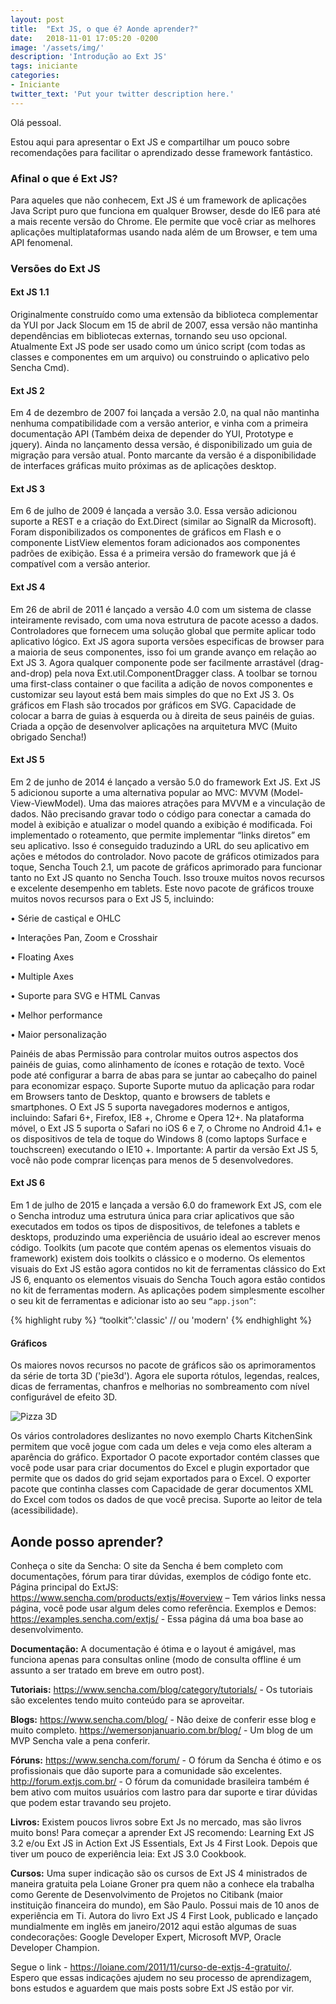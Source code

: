 ```yaml
---
layout: post
title:  "Ext JS, o que é? Aonde aprender?"
date:   2018-11-01 17:05:20 -0200
image: '/assets/img/'
description: 'Introdução ao Ext JS'
tags: iniciante
categories:
- Iniciante
twitter_text: 'Put your twitter description here.'
---
```


Olá pessoal.

Estou aqui para apresentar o Ext JS e compartilhar um pouco sobre recomendações para facilitar o aprendizado desse framework fantástico.

### **Afinal o que é Ext JS?**

Para aqueles que não conhecem, Ext JS é um framework de aplicações Java Script puro que funciona em qualquer Browser, desde do IE6 para até a mais recente versão do Chrome. 
Ele permite que você criar as melhores aplicações multiplataformas usando nada além de um Browser, e tem uma API fenomenal.

### **Versões do Ext JS**

#### **Ext JS 1.1**
Originalmente construído como uma extensão da biblioteca complementar da YUI por Jack Slocum em 15 de abril de 2007, essa versão não mantinha dependências em bibliotecas externas, tornando seu uso opcional.
Atualmente Ext JS pode ser usado como um único script (com todas as classes e componentes em um arquivo) ou construindo o aplicativo pelo Sencha Cmd).

#### **Ext JS 2**

Em 4 de dezembro de 2007 foi lançada a versão 2.0, na qual não mantinha nenhuma compatibilidade com a versão anterior, e vinha com a primeira documentação API (Também deixa de depender do YUI, Prototype e jquery).
Ainda no lançamento dessa versão, é disponibilizado um guia de migração para versão atual.
Ponto marcante da versão é a disponibilidade de interfaces gráficas muito próximas as de aplicações desktop.

#### **Ext JS 3**

Em 6 de julho de 2009 é lançada a versão 3.0. Essa versão adicionou suporte a REST e a criação do Ext.Direct (similar ao SignalR da Microsoft).
Foram disponibilizados os componentes de gráficos em Flash e o componente ListView elementos foram adicionados aos componentes padrões de exibição.
Essa é a primeira versão do framework que já é compatível com a versão anterior.
#### **Ext JS 4**
Em 26 de abril de 2011 é lançado a versão 4.0 com um sistema de classe inteiramente revisado, com uma nova estrutura de pacote acesso a dados.
Controladores que fornecem uma solução global que permite aplicar todo aplicativo lógico.
Ext JS agora suporta versões especificas de browser para a maioria de seus componentes, isso foi um grande avanço em relação ao Ext JS 3.
Agora qualquer componente pode ser facilmente arrastável (drag-and-drop) pela nova Ext.util.ComponentDragger class.
A toolbar se tornou uma first-class container o que facilita a adição de novos componentes e customizar seu layout está bem mais simples do que no Ext JS 3.
Os gráficos em Flash são trocados por gráficos em SVG.
Capacidade de colocar a barra de guias à esquerda ou à direita de seus painéis de guias.
Criada a opção de desenvolver aplicações na arquitetura MVC (Muito obrigado Sencha!)
#### **Ext JS 5**
Em 2 de junho de 2014 é lançado a versão 5.0 do framework Ext JS.
Ext JS 5 adicionou suporte a uma alternativa popular ao MVC: MVVM (Model-View-ViewModel). Uma das maiores atrações para MVVM e a vinculação de dados. Não precisando gravar todo o código para conectar a camada do model à exibição e atualizar o model quando a exibição é modificada. 
Foi implementado o roteamento, que permite implementar “links diretos” em seu aplicativo. Isso é conseguido traduzindo a URL do seu aplicativo em ações e métodos do controlador.
Novo pacote de gráficos otimizados para toque, Sencha Touch 2.1, um pacote de gráficos aprimorado para funcionar tanto no Ext JS quanto no Sencha Touch. Isso trouxe muitos novos recursos e excelente desempenho em tablets.
Este novo pacote de gráficos trouxe muitos novos recursos para o Ext JS 5, incluindo:

•	Série de castiçal e OHLC

•	Interações Pan, Zoom e Crosshair

•	Floating Axes

•	Multiple Axes

•	Suporte para SVG e HTML Canvas

•	Melhor performance

•	Maior personalização

Painéis de abas
Permissão para controlar muitos outros aspectos dos painéis de guias, como alinhamento de ícones e rotação de texto. Você pode até configurar a barra de abas para se juntar ao cabeçalho do painel para economizar espaço.
Suporte
Suporte mutuo da aplicação para rodar em Browsers tanto de Desktop, quanto e browsers de tablets e smartphones. 
O Ext JS 5 suporta navegadores modernos e antigos, incluindo: Safari 6+, Firefox, IE8 +, Chrome e Opera 12+. Na plataforma móvel, o Ext JS 5 suporta o Safari no iOS 6 e 7, o Chrome no Android 4.1+ e os dispositivos de tela de toque do Windows 8 (como laptops Surface e touchscreen) executando o IE10 +.
Importante: A partir da versão Ext JS 5, você não pode comprar licenças para menos de 5 desenvolvedores.

#### **Ext JS 6**
Em 1 de julho de 2015 e lançada a versão 6.0 do framework Ext JS, com ele o Sencha introduz uma estrutura única para criar aplicativos que são executados em todos os tipos de dispositivos, de telefones a tablets e desktops, produzindo uma experiência de usuário ideal ao escrever menos código.
Toolkits (um pacote que contém apenas os elementos visuais do framework) existem dois toolkits o clássico e o moderno.
Os elementos visuais do Ext JS estão agora contidos no kit de ferramentas clássico do Ext JS 6, enquanto os elementos visuais do Sencha Touch agora estão contidos no kit de ferramentas modern.
As aplicações podem simplesmente escolher o seu kit de ferramentas e adicionar isto ao seu <code>“app.json”</code>:


{% highlight ruby %}
 “toolkit”:'classic' // ou 'modern'
 {% endhighlight %}

#### **Gráficos**

Os maiores novos recursos no pacote de gráficos são os aprimoramentos da série de torta 3D ('pie3d'). Agora ele suporta rótulos, legendas, realces, dicas de ferramentas, chanfros e melhorias no sombreamento com nível configurável de efeito 3D.

![Pizza 3D](https://docs.sencha.com/extjs/6.0.2/guides/whats_new/images/3dchart.png)


Os vários controladores deslizantes no novo exemplo Charts KitchenSink permitem que você jogue com cada um deles e veja como eles alteram a aparência do gráfico.
Exportador 
O pacote exportador contém classes que você pode usar para criar documentos do Excel e plugin exportador que permite que os dados do grid sejam exportados para o Excel. O exporter pacote que continha classes com Capacidade de gerar documentos XML do Excel com todos os dados de que você precisa.
Suporte ao leitor de tela (acessibilidade). 
## **Aonde posso aprender?** 
Conheça o site da Sencha: O site da Sencha é bem completo com documentações, fórum para tirar dúvidas, exemplos de código fonte etc.
Página principal do ExtJS: <https://www.sencha.com/products/extjs/#overview> – Tem vários links nessa página, você pode usar algum deles como referência.
Exemplos e Demos: <https://examples.sencha.com/extjs/>	 - Essa página dá uma boa base ao desenvolvimento.

**Documentação:** A documentação é ótima e o layout é amigável, mas funciona apenas para consultas online (modo de consulta offline é um assunto a ser tratado em breve em outro post).

**Tutoriais:** <https://www.sencha.com/blog/category/tutorials/> - Os tutoriais são excelentes tendo muito conteúdo para se aproveitar.

**Blogs:** <https://www.sencha.com/blog/> - Não deixe de conferir esse blog e muito completo.
<https://wemersonjanuario.com.br/blog/> - Um blog de um MVP Sencha vale a pena conferir.

**Fóruns:** <https://www.sencha.com/forum/>  - O fórum da Sencha é ótimo e os profissionais que dão suporte para a comunidade são excelentes. 
<http://forum.extjs.com.br/>	- O fórum da comunidade brasileira também é bem ativo com muitos usuários com lastro para dar suporte e tirar dúvidas que podem estar travando seu projeto.

**Livros:**  Existem poucos livros sobre Ext Js no mercado, mas são livros muito bons!
Para começar a aprender Ext JS recomendo: Learning Ext JS 3.2 e/ou Ext JS in Action
Ext JS Essentials, Ext Js 4 First Look. 
Depois que tiver um pouco de experiência leia: Ext JS 3.0 Cookbook.

**Cursos:** Uma super indicação são os cursos de Ext JS 4 ministrados de maneira gratuita pela Loiane Groner pra quem não a conhece ela trabalha como Gerente de Desenvolvimento de Projetos no Citibank (maior instituição financeira do mundo), em São Paulo. Possui mais de 10 anos de experiência em Ti. Autora do livro Ext JS 4 First Look, publicado e lançado mundialmente em inglês em janeiro/2012 aqui estão algumas de suas condecorações: Google Developer Expert, Microsoft MVP, Oracle Developer Champion.

Segue o link - 
<https://loiane.com/2011/11/curso-de-extjs-4-gratuito/>.  
Espero que essas indicações ajudem no seu processo de aprendizagem, bons estudos e aguardem que   mais posts sobre Ext JS estão por vir.  





